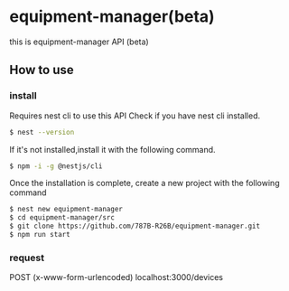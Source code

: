 # equipment-manager(beta)
this is equipment-manager API (beta)

## How to use 
### install 
Requires nest cli to use this API
Check if you have nest cli installed.
```bash
$ nest --version 
```
If it's not installed,install it with the following command.
```bash
$ npm -i -g @nestjs/cli
```
Once the installation is complete, create a new project with the following command
```bash 
$ nest new equipment-manager
$ cd equipment-manager/src
$ git clone https://github.com/787B-R26B/equipment-manager.git
$ npm run start
```

### request
POST (x-www-form-urlencoded) localhost:3000/devices

